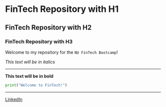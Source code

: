 # FinTech Repository with H1

## FinTech Repository with H2

### FinTech Repository with H3

Welcome to my repository for the `NU FinTech Bootcamp`!

*This text will be in italics*

---

**This text will be in bold**

``` python
print("Welcome to FinTech!")
```

---

[LinkedIn](https://www.linkedin.com/in/kristupas-aleknavicius-8353541a9/)
